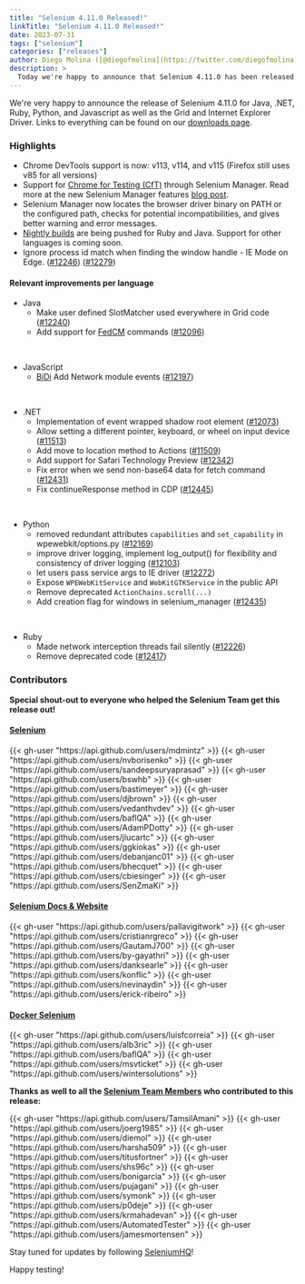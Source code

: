 ```yaml
---
title: "Selenium 4.11.0 Released!"
linkTitle: "Selenium 4.11.0 Released!"
date: 2023-07-31
tags: ["selenium"]
categories: ["releases"]
author: Diego Molina ([@diegofmolina](https://twitter.com/diegofmolina))
description: >
  Today we're happy to announce that Selenium 4.11.0 has been released!
---
```


We're very happy to announce the release of Selenium 4.11.0 for Java, 
.NET, Ruby, Python, and Javascript as well as the Grid and Internet Explorer Driver.
Links to everything can be found on our [downloads page][downloads].

### Highlights

  * Chrome DevTools support is now: v113, v114, and v115 (Firefox still uses v85 for all versions)
  * Support for [Chrome for Testing (CfT)](https://googlechromelabs.github.io/chrome-for-testing/) through Selenium Manager. Read more at the new Selenium Manager features [blog post](/blog/2023/whats-new-in-selenium-manager-with-selenium-4.11.0/). 
  * Selenium Manager now locates the browser driver binary on PATH or the configured path, checks for potential incompatibilities, and gives better warning and error messages.
  * [Nightly builds](/downloads/#nightly) are being pushed for Ruby and Java. Support for other languages is coming soon.
  * Ignore process id match when finding the window handle - IE Mode on Edge. ([#12246](https://github.com/SeleniumHQ/selenium/pull/12246)) ([#12279](https://github.com/SeleniumHQ/selenium/pull/12279))


#### Relevant improvements per language

  * Java
    * Make user defined SlotMatcher used everywhere in Grid code ([#12240](https://github.com/SeleniumHQ/selenium/pull/12240))
    * Add support for [FedCM](https://fedidcg.github.io/FedCM/) commands ([#12096](https://github.com/SeleniumHQ/selenium/pull/12096))
  
  <br>
  
  * JavaScript
    * [BiDi] Add Network module events ([#12197](https://github.com/SeleniumHQ/selenium/pull/12197))
  
  <br>
  
  * .NET
    * Implementation of event wrapped shadow root element ([#12073](https://github.com/SeleniumHQ/selenium/pull/12073))
    * Allow setting a different pointer, keyboard, or wheel on input device ([#11513](https://github.com/SeleniumHQ/selenium/pull/11513))
    * Add move to location method to Actions ([#11509](https://github.com/SeleniumHQ/selenium/pull/11509))
    * Add support for Safari Technology Preview ([#12342](https://github.com/SeleniumHQ/selenium/pull/12342))
    * Fix error when we send non-base64 data for fetch command ([#12431](https://github.com/SeleniumHQ/selenium/pull/12431))
    * Fix continueResponse method in CDP ([#12445](https://github.com/SeleniumHQ/selenium/pull/12445))
  
  <br>
  
  * Python
    * removed redundant attributes `capabilities` and `set_capability` in wpewebkit/options.py ([#12169](https://github.com/SeleniumHQ/selenium/pull/12169))
    * improve driver logging, implement log_output() for flexibility and consistency of driver logging ([#12103](https://github.com/SeleniumHQ/selenium/pull/12103))
    * let users pass service args to IE driver ([#12272](https://github.com/SeleniumHQ/selenium/pull/12272))
    * Expose `WPEWebKitService` and `WebKitGTKService` in the public API
    * Remove deprecated `ActionChains.scroll(...)`
    * Add creation flag for windows in selenium_manager ([#12435](https://github.com/SeleniumHQ/selenium/pull/12435))

<br>
  
  * Ruby
    * Made network interception threads fail silently ([#12226](https://github.com/SeleniumHQ/selenium/pull/12226))
    * Remove deprecated code ([#12417](https://github.com/SeleniumHQ/selenium/pull/12417))

### Contributors

**Special shout-out to everyone who helped the Selenium Team get this release out!**

#### [Selenium](https://github.com/SeleniumHQ/selenium)

<div class="d-flex justify-content-center">
  <div class="col-11 p-4 bg-transparent">
    <div class="row justify-content-center">
{{< gh-user "https://api.github.com/users/mdmintz" >}}
{{< gh-user "https://api.github.com/users/nvborisenko" >}} 
{{< gh-user "https://api.github.com/users/sandeepsuryaprasad" >}}
{{< gh-user "https://api.github.com/users/bswhb" >}} 
{{< gh-user "https://api.github.com/users/bastimeyer" >}} 
{{< gh-user "https://api.github.com/users/djbrown" >}} 
{{< gh-user "https://api.github.com/users/vedanthvdev" >}}
{{< gh-user "https://api.github.com/users/baflQA" >}} 
{{< gh-user "https://api.github.com/users/AdamPDotty" >}} 
{{< gh-user "https://api.github.com/users/jlucartc" >}}
{{< gh-user "https://api.github.com/users/ggkiokas" >}}
{{< gh-user "https://api.github.com/users/debanjanc01" >}}
{{< gh-user "https://api.github.com/users/bhecquet" >}}
{{< gh-user "https://api.github.com/users/cbiesinger" >}}
{{< gh-user "https://api.github.com/users/SenZmaKi" >}}
    </div>
  </div>
</div>

#### [Selenium Docs & Website](https://github.com/SeleniumHQ/seleniumhq.github.io)

<div class="row justify-content-center">
  <div class="col-11 p-4 bg-transparent">
    <div class="row justify-content-center">
{{< gh-user "https://api.github.com/users/pallavigitwork" >}}
{{< gh-user "https://api.github.com/users/cristianrgreco" >}}
{{< gh-user "https://api.github.com/users/GautamJ700" >}}
{{< gh-user "https://api.github.com/users/by-gayathri" >}}
{{< gh-user "https://api.github.com/users/danksearle" >}}
{{< gh-user "https://api.github.com/users/konflic" >}}
{{< gh-user "https://api.github.com/users/nevinaydin" >}}
{{< gh-user "https://api.github.com/users/erick-ribeiro" >}}
    </div>
  </div>
</div>

#### [Docker Selenium](https://github.com/SeleniumHQ/docker-selenium)

<div class="row justify-content-center">
  <div class="col-11 p-4 bg-transparent">
    <div class="row justify-content-center">
{{< gh-user "https://api.github.com/users/luisfcorreia" >}}
{{< gh-user "https://api.github.com/users/alb3ric" >}}
{{< gh-user "https://api.github.com/users/baflQA" >}}
{{< gh-user "https://api.github.com/users/msvticket" >}}
{{< gh-user "https://api.github.com/users/wintersolutions" >}}
    </div>
  </div>
</div>

**Thanks as well to all the [Selenium Team Members][team] who contributed to this release:**

<div class="row justify-content-center">
  <div class="col-11 p-4 bg-transparent">
    <div class="row justify-content-center">
{{< gh-user "https://api.github.com/users/TamsilAmani" >}}
{{< gh-user "https://api.github.com/users/joerg1985" >}}
{{< gh-user "https://api.github.com/users/diemol" >}}
{{< gh-user "https://api.github.com/users/harsha509" >}}
{{< gh-user "https://api.github.com/users/titusfortner" >}}
{{< gh-user "https://api.github.com/users/shs96c" >}} 
{{< gh-user "https://api.github.com/users/bonigarcia" >}}
{{< gh-user "https://api.github.com/users/pujagani" >}}
{{< gh-user "https://api.github.com/users/symonk" >}}
{{< gh-user "https://api.github.com/users/p0deje" >}}
{{< gh-user "https://api.github.com/users/krmahadevan" >}}
{{< gh-user "https://api.github.com/users/AutomatedTester" >}}
{{< gh-user "https://api.github.com/users/jamesmortensen" >}}
    </div>
  </div>
</div>

Stay tuned for updates by following [SeleniumHQ](https://twitter.com/seleniumhq)!

Happy testing!

[downloads]: /downloads
[bindings]: /downloads#bindings
[team]: /project/structure
[BiDi]: https://github.com/w3c/webdriver-bidi


